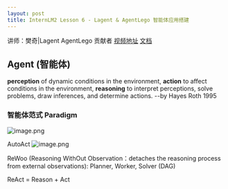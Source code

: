 ```yaml
---
layout: post
title: InternLM2 Lesson 6 - Lagent & AgentLego 智能体应用搭建
---
```


讲师：樊奇|Lagent AgentLego 贡献者
[视频地址](https://www.bilibili.com/video/BV1Xt4217728/)
[文档](https://github.com/InternLM/Tutorial/blob/camp2/agent/README.md)

## Agent (智能体)
**perception** of dynamic conditions in the environment, **action** to affect conditions in the environment, **reasoning** to interpret perceptions, solve problems, draw inferences, and determine actions.  --by Hayes Roth 1995

### 智能体范式 Paradigm
![image.png](https://s2.loli.net/2024/04/18/XQWApje4a5GPEdg.png)

AutoAct
![image.png](https://s2.loli.net/2024/04/18/rZD9cOPRsTSHnwU.png)

ReWoo (Reasoning WithOut Observation：detaches the reasoning process from external observations): Planner, Worker, Solver (DAG)


ReAct = Reason + Act
